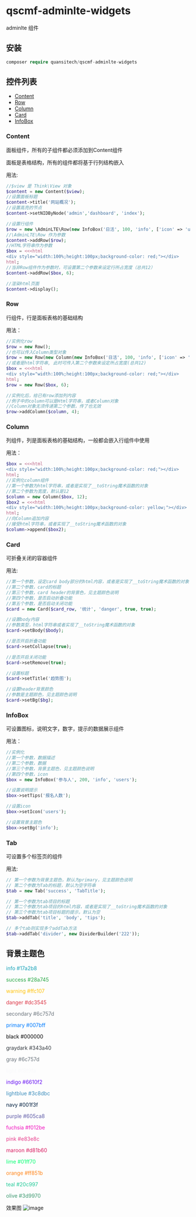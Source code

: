 # qscmf-adminlte-widgets
adminlte 组件

## 安装

```php
composer require quansitech/qscmf-adminlte-widgets
```

## 控件列表
+ [Content](https://github.com/quansitech/qscmf-adminlte-widgets#Content)
+ [Row](https://github.com/quansitech/qscmf-adminlte-widgets#Row)
+ [Column](https://github.com/quansitech/qscmf-adminlte-widgets#Column)
+ [Card](https://github.com/quansitech/qscmf-adminlte-widgets#Card)
+ [InfoBox](https://github.com/quansitech/qscmf-adminlte-widgets#InfoBox)

### Content
面板组件，所有的子组件都必须添加到Content组件

面板是表格结构，所有的组件都将基于行列结构嵌入

用法:
```php
//$view 是 Think\View 对象
$content = new Content($view);
//设置面板标题
$content->title('网站概况');
//设置高亮的节点
$content->setNIDByNode('admin','dashboard', 'index');

//设置行组件
$row = new \AdminLTE\Row(new InfoBox('日活', 100, 'info', ['icon' => 'users']));
//\AdminLTE\Row 作为参数
$content->addRow($row);
//HTML字符串作为参数
$box = <<<html
<div style="width:100%;height:100px;background-color: red;"></div>
html;
//当非Row组件作为参数时，可设置第二个参数来设定行所占宽度（总共12）
$content->addRow($box, 6);

//渲染html页面
$content->display();
```

### Row
行组件，行是面板表格的基础结构

用法：
```php
//实例化row
$row = new Row();
//也可以传入Column类型对象
$row = new Row(new Column(new InfoBox('日活', 100, 'info', ['icon' => 'users'])));
//或者是html字符串, 此时可传入第二个参数来设定所占宽度(总共12)
$box = <<<html
<div style="width:100%;height:100px;background-color: red;"></div>
html;
$row = new Row($box, 6);

//实例化后，给已有row添加列内容
//例子中的column可以是Html字符串，或者Column对象
//Column对象无须传递第二个参数，传了也无效
$row->addColumn($column, 4);
```

### Column
列组件，列是面板表格的基础结构，一般都会嵌入行组件中使用

用法：
```php
$box = <<<html
<div style="width:100%;height:100px;background-color: red;"></div>
html;
//实例化column组件
//第一个参数为html字符串，或者是实现了__toString魔术函数的对象
//第二个参数为宽度，默认是12
$column = new Column($box, 12);
$box2 = <<<html
<div style="width:100%;height:100px;background-color: yellow;"></div>
html;
//向Column追加内容
//接受html字符串，或者实现了__toString魔术函数的对象
$column->append($box2);
```

### Card
可折叠关闭的容器组件

用法:
```php
//第一个参数，设定card body部分的html内容，或者是实现了__toString魔术函数的对象
//第二个参数，card的标题
//第三个参数，card header的背景色，见主题颜色说明
//第四个参数，是否启动折叠功能
//第五个参数，是否启动关闭功能
$card = new Card($card_row, '统计', 'danger', true, true);

//设置body内容
//参数类型，html字符串或者实现了__toString魔术函数的对象
$card->setBody($body);

//是否开启折叠功能
$card->setCollapse(true);

//是否开启关闭功能
$card->setRemove(true);

//设置标题
$card->setTitle('趋势图');

//设置header背景颜色
//参数是主题颜色，见主题颜色说明
$card->setBg($bg);
```


### InfoBox
可设置图标，说明文字，数字，提示的数据展示组件

用法：
```php
//实例化
//第一个参数，数据描述
//第二个参数，数据
//第三个参数，背景主题色，见主题颜色说明
//第四个参数，icon
$box = new InfoBox('参与人', 200, 'info', 'users');

//设置说明提示
$box->setTips('报名人数');

//设置icon
$box->setIcon('users');

//设置背景主题色
$box->setBg('info');
```

### Tab
可设置多个标签页的组件

用法:
```php
// 第一个参数为背景主题色，默认为primary，见主题颜色说明
// 第二个参数为Tab的标题，默认为空字符串
$tab = new Tab('success', 'TabTitle');

// 第一个参数为tab项目的标题
// 第二个参数为tab项目的html内容，或者是实现了__toString魔术函数的对象
// 第三个参数为tab项目标题的提示，默认为空
$tab->addTab('title', 'body', 'tips');

// 多个tab则实现多个addTab方法
$tab->addTab('divider', new DividerBuilder('222'));
```

## 背景主题色
<font color='#17a2b8'>info #17a2b8</font>

<font color='#28a745'>success #28a745</font>

<font color='#ffc107'>warning #ffc107</font>

<font color='#dc3545'>danger #dc3545</font>

<font color='#6c757d'>secondary #6c757d</font>

<font color='#007bff'>primary #007bff</font>

<font color='#000000'>black #000000</font>

<font color='#343a40'>graydark #343a40</font>

<font color='#6c757d'>gray #6c757d</font>

<font color='#f8f9fa'>light #f8f9fa</font>

<font color='#6610f2'>indigo #6610f2</font>

<font color='#3c8dbc'>lightblue #3c8dbc</font>

<font color='#001f3f'>navy #001f3f</font>

<font color='#605ca8'>purple #605ca8</font>

<font color='#f012be'>fuchsia #f012be</font>

<font color='#e83e8c'>pink #e83e8c</font>

<font color='#d81b60'>maroon #d81b60</font>

<font color='#01ff70'>lime #01ff70</font>

<font color='#ff851b'>orange #ff851b</font>

<font color='#20c997'>teal #20c997</font>

<font color='#3d9970'>olive #3d9970</font>

效果图 
![image](https://user-images.githubusercontent.com/35066497/90729026-7d4a2780-e2f8-11ea-9fa7-a77735e0eb33.png)